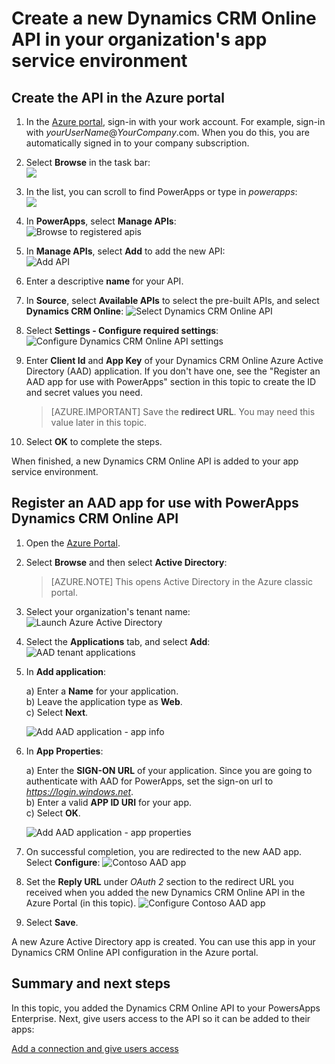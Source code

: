 <properties
	pageTitle="Add the Dynamics CRM Online API to PowerApps Enterprise | Microsoft Azure"
	description="Create or configure a new Dynamics CRM Online API in your organization's app service environment"
	services=""
    suite="powerapps"
	documentationCenter=""
	authors="schabungbam"
	manager="dwrede"
	editor=""/>

<tags
   ms.service="powerapps"
   ms.devlang="na"
   ms.topic="article"
   ms.tgt_pltfrm="na"
   ms.workload="na"
   ms.date="11/25/2015"
   ms.author="sameerch"/>

# Create a new Dynamics CRM Online API in your organization's app service environment

## Create the API in the Azure portal

1. In the [Azure portal](https://portal.azure.com), sign-in with your work account. For example, sign-in with *yourUserName*@*YourCompany*.com. When you do this, you are automatically signed in to your company subscription.

2. Select **Browse** in the task bar:  
![][1]

3. In the list, you can scroll to find PowerApps or type in *powerapps*:  
![][2]  

4. In **PowerApps**, select **Manage APIs**:  
![Browse to registered apis][3]

5. In **Manage APIs**, select **Add** to add the new API:  
![Add API][4]

6. Enter a descriptive **name** for your API.  

7. In **Source**, select **Available APIs** to select the pre-built APIs, and select **Dynamics CRM Online**:
![Select Dynamics CRM Online API][5]

8. Select **Settings - Configure required settings**:
![Configure Dynamics CRM Online API settings][6]

9. Enter **Client Id** and **App Key** of your Dynamics CRM Online Azure Active Directory (AAD) application.  If you don't have one, see the "Register an AAD app for use with PowerApps" section in this topic to create the ID and secret values you need.  
	> [AZURE.IMPORTANT] Save the **redirect URL**. You may need this value later in this topic.

10. Select **OK** to complete the steps.

When finished, a new Dynamics CRM Online API is added to your app service environment.

## Register an AAD app for use with PowerApps Dynamics CRM Online API

1. Open the [Azure Portal](https://portal.azure.com).

2. Select **Browse** and then select **Active Directory**:  
	> [AZURE.NOTE] This opens Active Directory in the Azure classic portal.  

3. Select your organization's tenant name:  
![Launch Azure Active Directory][7]

4. Select the **Applications** tab, and select **Add**:  
![AAD tenant applications][8]

5. In **Add application**:  

	a) Enter a **Name** for your application.  
	b) Leave the application type as **Web**.  
	c) Select **Next**.

	![Add AAD application - app info][9]

6. In **App Properties**:  

	a) Enter the **SIGN-ON URL** of your application.  Since you are going to authenticate with AAD for PowerApps, set the sign-on url to _https://login.windows.net_.  
	b) Enter a valid **APP ID URI** for your app.  
	c) Select **OK**.  

	![Add AAD application - app properties][10]

7. On successful completion, you are redirected to the new AAD app. Select **Configure**:
![Contoso AAD app][11]

8. Set the **Reply URL** under _OAuth 2_ section to the redirect URL you received when you added the new Dynamics CRM Online API in the Azure Portal (in this topic).
![Configure Contoso AAD app][12]

9. Select **Save**.

A new Azure Active Directory app is created. You can use this app in your Dynamics CRM Online API configuration in the Azure portal.

## Summary and next steps
In this topic, you added the Dynamics CRM Online API to your PowersApps Enterprise. Next, give users access to the API so it can be added to their apps:

[Add a connection and give users access](powerapps-manage-api-connection-user-access.md)

<!-- References -->

[1]: ./media/powerapps-create-api-crmonline/browseall.png
[2]: ./media/powerapps-create-api-crmonline/allresources.png
[3]: ./media/powerapps-create-api-crmonline/browse-to-registered-apis.PNG
[4]: ./media/powerapps-create-api-crmonline/add-api.PNG
[5]: ./media/powerapps-create-api-crmonline/select-crmonline-api.PNG
[6]: ./media/powerapps-create-api-crmonline/configure-crmonline-settings.PNG
[7]: ./media/powerapps-create-api-crmonline/launch-aad.PNG
[8]: ./media/powerapps-create-api-crmonline/aad-tenant-applications.PNG
[9]: ./media/powerapps-create-api-crmonline/aad-tenant-applications-add-appinfo.PNG
[10]: ./media/powerapps-create-api-crmonline/aad-tenant-applications-add-app-properties.PNG
[11]: ./media/powerapps-create-api-crmonline/contoso-aad-app.PNG
[12]: ./media/powerapps-create-api-crmonline/contoso-aad-app-configure.PNG
